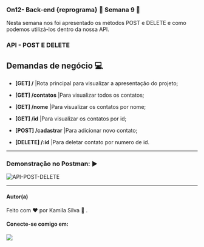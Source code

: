 ### **On12- Back-end {reprograma} :purple_heart: Semana 9** 🚀
Nesta semana nos foi apresentado os métodos POST e DELETE e como podemos utilizá-los dentro da nossa API. 
### **API - POST E DELETE**
 
Demandas de negócio :computer:
---
* **[GET] /** |Rota principal para visualizar a apresentação do projeto; 

* **[GET] /contatos** |Para  visualizar todos os contatos; 

* **[GET] /nome** |Para  visualizar os contatos por nome;

* **[GET] /id** |Para visualizar os contatos por id; 


* **[POST] /cadastrar** |Para adicionar novo contato;

* **[DELETE] /:id** |Para deletar contato por numero de id. 

---

### Demonstração no Postman: :arrow_forward:

![API-POST-DELETE](http://g.recordit.co/3AIH53yub2.gif)

--- 
#### <p> **Autor(a)** </p>

Feito com :heart: por Kamila Silva :crown: .

#### Conecte-se comigo em:

<div>

<A  href  =  "https://www.linkedin.com/in/kamila-silva-3b1b091aa/"  alvo=  "_blank"><img  src=  "https://img.shields.io/badge/LinkedIn-0077B5?style=for-the-badge&logo=linkedin&logoColor=white" >

</div>